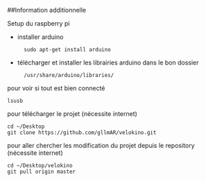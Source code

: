 





##Information additionnelle 

Setup du raspberry pi

* installer arduino
		
		sudo apt-get install arduino 
* télécharger et installer les librairies arduino dans le bon dossier 
		
		/usr/share/arduino/libraries/
	


pour voir si tout est bien connecté
	
	lsusb
	
pour télécharger le projet (nécessite internet)

	cd ~/Desktop
	git clone https://github.com/gllmAR/velokino.git
	
pour aller chercher les modification du projet depuis le repository (nécessite internet)
	
	cd ~/Desktop/velokino
	git pull origin master		
	

